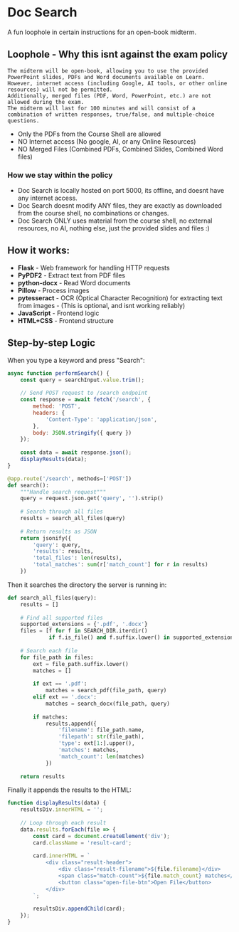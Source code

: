 # Doc Search 
A fun loophole in certain instructions for an open-book midterm. 

## Loophole - Why this isnt against the exam policy

```code
The midterm will be open-book, allowing you to use the provided PowerPoint slides, PDFs and Word documents available on Learn.
However, internet access (including Google, AI tools, or other online resources) will not be permitted.
Additionally, merged files (PDF, Word, PowerPoint, etc.) are not allowed during the exam.
The midterm will last for 100 minutes and will consist of a combination of written responses, true/false, and multiple-choice questions.
```
- Only the PDFs from the Course Shell are allowed
- NO Internet access (No google, AI, or any Online Resources)
- NO Merged Files (Combined PDFs, Combined Slides, Combined Word files)

### How we stay within the policy
- Doc Search is locally hosted on port 5000, its offline, and doesnt have any internet access.
- Doc Search doesnt modify ANY files, they are exactly as downloaded from the course shell, no combinations or changes.
- Doc Search ONLY uses material from the course shell, no external resources, no AI, nothing else, just the provided slides and files :)

## How it works:

- **Flask** - Web framework for handling HTTP requests
- **PyPDF2** - Extract text from PDF files
- **python-docx** - Read Word documents
- **Pillow** - Process images
- **pytesseract** - OCR (Optical Character Recognition) for extracting text from images - (This is optional, and isnt working reliably)
- **JavaScript** - Frontend logic
- **HTML+CSS** - Frontend structure


## Step-by-step Logic

When you type a keyword and press "Search":
```javascript
async function performSearch() {
    const query = searchInput.value.trim();
    
    // Send POST request to /search endpoint
    const response = await fetch('/search', {
        method: 'POST',
        headers: {
            'Content-Type': 'application/json',
        },
        body: JSON.stringify({ query })
    });
    
    const data = await response.json();
    displayResults(data);
}
```
```python
@app.route('/search', methods=['POST'])
def search():
    """Handle search request"""
    query = request.json.get('query', '').strip()
    
    # Search through all files
    results = search_all_files(query)
    
    # Return results as JSON
    return jsonify({
        'query': query,
        'results': results,
        'total_files': len(results),
        'total_matches': sum(r['match_count'] for r in results)
    })
```
Then it searches the directory the server is running in:
```python
def search_all_files(query):
    results = []
    
    # Find all supported files
    supported_extensions = {'.pdf', '.docx'}
    files = [f for f in SEARCH_DIR.iterdir() 
             if f.is_file() and f.suffix.lower() in supported_extensions]
    
    # Search each file
    for file_path in files:
        ext = file_path.suffix.lower()
        matches = []
        
        if ext == '.pdf':
            matches = search_pdf(file_path, query)
        elif ext == '.docx':
            matches = search_docx(file_path, query)
        
        if matches:
            results.append({
                'filename': file_path.name,
                'filepath': str(file_path),
                'type': ext[1:].upper(),
                'matches': matches,
                'match_count': len(matches)
            })
    
    return results
```
Finally it appends the results to the HTML:
```javascript
function displayResults(data) {
    resultsDiv.innerHTML = '';
    
    // Loop through each result
    data.results.forEach(file => {
        const card = document.createElement('div');
        card.className = 'result-card';
        
        card.innerHTML = `
            <div class="result-header">
                <div class="result-filename">${file.filename}</div>
                <span class="match-count">${file.match_count} matches</span>
                <button class="open-file-btn">Open File</button>
            </div>
        `;
        
        resultsDiv.appendChild(card);
    });
}
```

